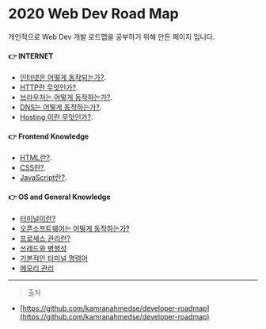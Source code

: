 
# 2020 Web Dev Road Map  

개인적으로 Web Dev 개발 로드맵을 공부하기 위해 만든 페이지 입니다.  

#### :point_right:  INTERNET

- [인터넷은 어떻게 동작되는가?](./Internet/internet.md).  
- [HTTP란 무엇인가?](./Internet/http.md).  
- [브라우저는 어떻게 동작하는가?](./Internet/browers.md).  
- [DNS는 어떻게 동작하는가?](./Internet/dns.md).
- [Hosting 이란 무엇인가?](./Internet/hosting.md).

#### :point_right:  Frontend Knowledge

- [HTML란?](./BasicFrontendKnowledge/html.md).
- [CSS란?](./BasicFrontendKnowledge/css.md).
- [JavaScript란?](./BasicFrontendKnowledge/javascript.md).

#### :point_right:  OS and General Knowledge

- [터미널이란?](./OSandGeneralKnowledge/terminal_usage.md)
- [오픈소프트웨어는 어떻게 동작하는가?](./OSandGeneralKnowledge/oss.md)
- [프로세스 관리란?](./OSandGeneralKnowledge/process_management.md)
- [쓰레드와 병행성](./OSandGeneralKnowledge/threads_concurrency.md)
- [기본적인 터미널 명령어](./OSandGeneralKnowledge/basic_terminal_command.md)
- [메모리 관리](./OSandGeneralKnowledge/basic_terminal_command.md)

---

> 출처

- [https://github.com/kamranahmedse/developer-roadmap](https://github.com/kamranahmedse/developer-roadmap)  
